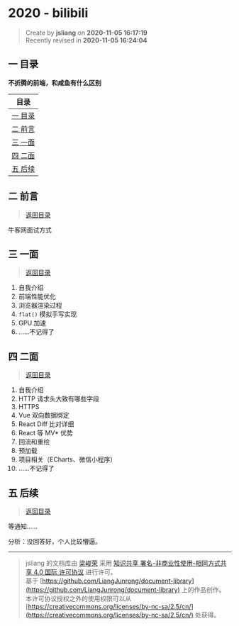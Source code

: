 2020 - bilibili
===

> Create by **jsliang** on **2020-11-05 16:17:19**  
> Recently revised in **2020-11-05 16:24:04**

<!-- 目录开始 -->
## <a name="chapter-one" id="chapter-one"></a>一 目录

**不折腾的前端，和咸鱼有什么区别**

| 目录 |
| --- |
| [一 目录](#chapter-one) |
| <a name="catalog-chapter-two" id="catalog-chapter-two"></a>[二 前言](#chapter-two) |
| <a name="catalog-chapter-three" id="catalog-chapter-three"></a>[三 一面](#chapter-three) |
| <a name="catalog-chapter-four" id="catalog-chapter-four"></a>[四 二面](#chapter-four) |
| <a name="catalog-chapter-five" id="catalog-chapter-five"></a>[五 后续](#chapter-five) |
<!-- 目录结束 -->

## <a name="chapter-two" id="chapter-two"></a>二 前言

> [返回目录](#chapter-one)

牛客网面试方式

## <a name="chapter-three" id="chapter-three"></a>三 一面

> [返回目录](#chapter-one)

1. 自我介绍
2. 前端性能优化
3. 浏览器渲染过程
4. `flat()` 模拟手写实现
5. GPU 加速
6. ……不记得了

## <a name="chapter-four" id="chapter-four"></a>四 二面

> [返回目录](#chapter-one)

1. 自我介绍
2. HTTP 请求头大致有哪些字段
3. HTTPS
4. Vue 双向数据绑定
5. React Diff 比对详细
6. React 等 MV* 优势
7. 回流和重绘
8. 预加载
9. 项目相关（ECharts、微信小程序）
10. ……不记得了

## <a name="chapter-five" id="chapter-five"></a>五 后续

> [返回目录](#chapter-one)

等通知……

分析：没回答好，个人比较懵逼。

---

> jsliang 的文档库由 [梁峻荣](https://github.com/LiangJunrong) 采用 [知识共享 署名-非商业性使用-相同方式共享 4.0 国际 许可协议](http://creativecommons.org/licenses/by-nc-sa/4.0/) 进行许可。<br/>基于 [https://github.com/LiangJunrong/document-library](https://github.com/LiangJunrong/document-library) 上的作品创作。<br/>本许可协议授权之外的使用权限可以从 [https://creativecommons.org/licenses/by-nc-sa/2.5/cn/](https://creativecommons.org/licenses/by-nc-sa/2.5/cn/) 处获得。
